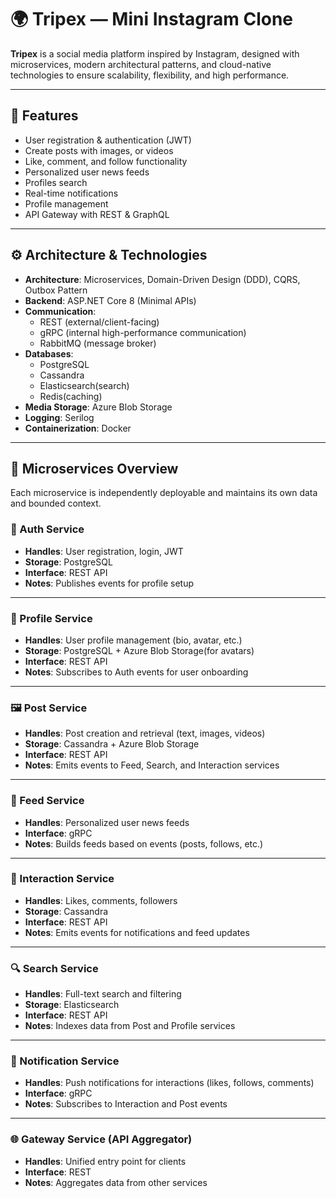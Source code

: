 # 🌍 Tripex — Mini Instagram Clone

**Tripex** is a social media platform inspired by Instagram, designed with microservices, modern architectural patterns, and cloud-native technologies to ensure scalability, flexibility, and high performance.

---

## 🚀 Features

- User registration & authentication (JWT)
- Create posts with images, or videos
- Like, comment, and follow functionality
- Personalized user news feeds
- Profiles search
- Real-time notifications
- Profile management
- API Gateway with REST & GraphQL

---

## ⚙️ Architecture & Technologies

- **Architecture**: Microservices, Domain-Driven Design (DDD), CQRS, Outbox Pattern
- **Backend**: ASP.NET Core 8 (Minimal APIs)
- **Communication**:
  - REST (external/client-facing)
  - gRPC (internal high-performance communication)
  - RabbitMQ (message broker)
- **Databases**:
  - PostgreSQL 
  - Cassandra
  - Elasticsearch(search)
  - Redis(caching)
- **Media Storage**: Azure Blob Storage
- **Logging**: Serilog
- **Containerization**: Docker

---

## 🧩 Microservices Overview

Each microservice is independently deployable and maintains its own data and bounded context.

### 🔐 Auth Service
- **Handles**: User registration, login, JWT
- **Storage**: PostgreSQL
- **Interface**: REST API
- **Notes**: Publishes events for profile setup

---

### 👤 Profile Service
- **Handles**: User profile management (bio, avatar, etc.)
- **Storage**: PostgreSQL + Azure Blob Storage(for avatars)
- **Interface**: REST API
- **Notes**: Subscribes to Auth events for user onboarding

---

### 🖼️ Post Service
- **Handles**: Post creation and retrieval (text, images, videos)
- **Storage**: Cassandra + Azure Blob Storage
- **Interface**: REST API
- **Notes**: Emits events to Feed, Search, and Interaction services

---

### 📰 Feed Service
- **Handles**: Personalized user news feeds
- **Interface**: gRPC
- **Notes**: Builds feeds based on events (posts, follows, etc.)

---

### 💬 Interaction Service
- **Handles**: Likes, comments, followers
- **Storage**: Cassandra
- **Interface**: REST API
- **Notes**: Emits events for notifications and feed updates

---

### 🔍 Search Service
- **Handles**: Full-text search and filtering 
- **Storage**: Elasticsearch
- **Interface**: REST API
- **Notes**: Indexes data from Post and Profile services

---

### 🔔 Notification Service
- **Handles**: Push notifications for interactions (likes, follows, comments)
- **Interface**: gRPC
- **Notes**: Subscribes to Interaction and Post events

---

### 🌐 Gateway Service (API Aggregator)
- **Handles**: Unified entry point for clients
- **Interface**: REST
- **Notes**: Aggregates data from other services
